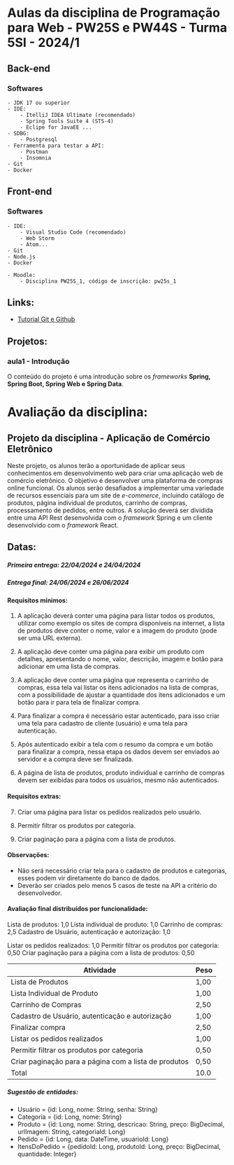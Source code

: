 # Aulas da disciplina de Programação para Web - PW25S e PW44S - Turma 5SI - 2024/1

## Back-end 

### Softwares
	- JDK 17 ou superior
	- IDE:
		- ItelliJ IDEA Ultimate (recomendado)
		- Spring Tools Suite 4 (STS-4)
		- Eclipe for JavaEE ...
	- SDBG:
		- Postgresql
	- Ferramenta para testar a API:
		- Postman
		- Insomnia
	- Git
	- Docker
	
## Front-end 

### Softwares
	- IDE:
		- Visual Studio Code (recomendado)
		- Web Storm
		- Atom...
	- Git
	- Node.js
	- Docker

	- Moodle:
		- Disciplina PW25S_1, código de inscrição: pw25s_1

## Links:

- [Tutorial Git e Github](https://www.udemy.com/course/git-e-github-para-iniciantes/?LSNPUBID=mP6UMnc5Ozo&ranEAID=mP6UMnc5Ozo&ranMID=39197&ranSiteID=mP6UMnc5Ozo-PNOUmvRPBgtOo7asFXll8w&utm_medium=udemyads&utm_source=aff-campaign)


## Projetos:

### aula1 -  Introdução
O conteúdo do projeto é uma introdução sobre os *frameworks* **Spring, Spring Boot, Spring Web e Spring Data**.


# Avaliação da disciplina:

## Projeto da disciplina - Aplicação de Comércio Eletrônico

Neste projeto, os alunos terão a oportunidade de aplicar seus conhecimentos em desenvolvimento web para criar uma aplicação web de comércio eletrônico. O objetivo é desenvolver uma plataforma de compras online funcional. Os alunos serão desafiados a implementar uma variedade de recursos essenciais para um site de *e-commerce*, incluindo catálogo de produtos, página individual de produtos, carrinho de compras, processamento de pedidos, entre outros. A solução deverá ser dividida entre uma API Rest desenvolvida com o *framework* Spring e um cliente desenvolvido com o *framework* React.


## Datas:
##### Primeira entrega: 22/04/2024 e 24/04/2024
##### Entrega final: 24/06/2024	 e 26/06/2024

#### Requisitos mínimos:

1. A aplicação deverá conter uma página para listar todos os produtos, utilizar como exemplo os sites de compra disponíveis na internet, a lista de produtos deve conter o nome, valor e a imagem do produto (pode ser uma URL externa).

2. A aplicação deve conter uma página para exibir um produto com detalhes, apresentando o nome, valor, descrição, imagem e botão para adicionar em uma lista de compras.

3. A aplicação deve conter uma página que representa o carrinho de compras, essa tela vai listar os itens adicionados na lista de compras, com a possibilidade de ajustar a quantidade dos itens adicionados e um botão para ir para tela de finalizar compra.

4. Para finalizar a compra é necessário estar autenticado, para     isso criar uma tela para cadastro de cliente (usuário) e uma tela para autenticação.

5. Após autenticado exibir a tela com o resumo da compra e um botão para finalizar a compra, nessa etapa os dados devem ser enviados ao servidor e a compra deve ser finalizada.

6. A página de lista de produtos, produto individual e carrinho de compras devem ser exibidas para todos os usuários, mesmo não autenticados.

#### Requisitos extras:

7. Criar uma página para listar os pedidos realizados pelo usuário.

8. Permitir filtrar os produtos por categoria.

9. Criar paginação para a página com a lista de produtos.


#### Observações:
- Não será necessário criar tela para o cadastro de produtos e categorias, esses podem vir diretamente do banco de dados.
- Deverão ser criados pelo menos 5 casos de teste na API a critério do desenvolvedor.

#### Avaliação final distribuídos por funcionalidade:
Lista de produtos: 1,0
Lista individual de produto: 1,0
Carrinho de compras: 2,5
Cadastro de Usuário, autenticação e autorização: 1,0

Listar os pedidos realizados: 1,0
Permitir filtrar os produtos por categoria: 0,50
Criar paginação para a página com a lista de produtos: 0,50

|Atividade  | Peso  |
|--|--|
|Lista de Produtos| 1,00 |
|Lista Individual de Produto|1,00|  
|Carrinho de Compras | 2,50 |
|Cadastro de Usuário, autenticação e autorização | 1,00 |
|Finalizar compra | 2,50 |
|Listar os pedidos realizados | 1,00 |
|Permitir filtrar os produtos por categoria | 0,50 |
|Criar paginação para a página com a lista de produtos | 0,50 |
|Total | 10.0|

##### Sugestão de entidades:
- Usuário = {id: Long, nome: String, senha: String}
- Categoria = {id: Long, nome: String}
- Produto = {id: Long, nome: String, descricao: String, preço: BigDecimal, urlImagem: String, categoriaId: Long}
- Pedido = {id: Long, data: DateTime, usuarioId: Long}
- ItensDoPedido = {pedidoId: Long, produtoId: Long, preço: BigDecimal, quantidade: Integer} 